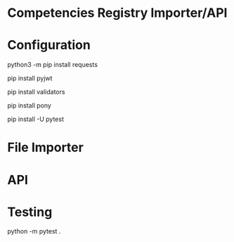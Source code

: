 # Competencies Registry Importer/API


# Configuration

python3 -m pip install requests 

pip install pyjwt 

pip install validators

pip install pony 

pip install -U pytest

# File Importer




# API




# Testing


python -m pytest . 